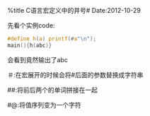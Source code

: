 %title C语言宏定义中的井号#
Date:2012-10-29

先看个实例code:

```c
#define h(a) printf(#a"\n");
main(){h(abc)}
```
会看到竟然输出了abc

＃:在宏展开的时候会将#后面的参数替换成字符串

##:将前后两个的单词拼接在一起

#@:将值序列变为一个字符
